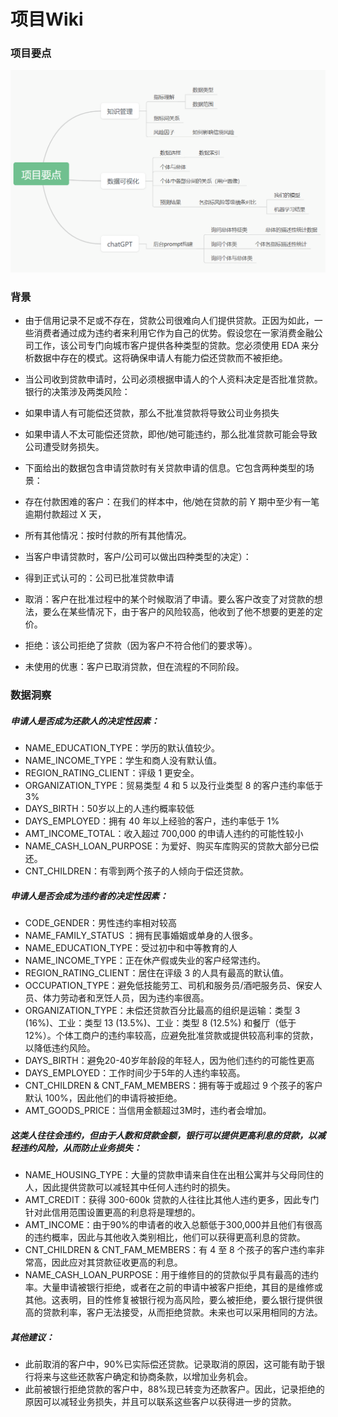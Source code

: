 # 项目Wiki

### 项目要点
![项目要点](/keypoints.png "项目要点")

### 背景
- 由于信用记录不足或不存在，贷款公司很难向人们提供贷款。正因为如此，一些消费者通过成为违约者来利用它作为自己的优势。假设您在一家消费金融公司工作，该公司专门向城市客户提供各种类型的贷款。您必须使用 EDA 来分析数据中存在的模式。这将确保申请人有能力偿还贷款而不被拒绝。

- 当公司收到贷款申请时，公司必须根据申请人的个人资料决定是否批准贷款。银行的决策涉及两类风险：

- 如果申请人有可能偿还贷款，那么不批准贷款将导致公司业务损失

- 如果申请人不太可能偿还贷款，即他/她可能违约，那么批准贷款可能会导致公司遭受财务损失。

- 下面给出的数据包含申请贷款时有关贷款申请的信息。它包含两种类型的场景：

- 存在付款困难的客户：在我们的样本中，他/她在贷款的前 Y 期中至少有一笔逾期付款超过 X 天，

- 所有其他情况：按时付款的所有其他情况。

- 当客户申请贷款时，客户/公司可以做出四种类型的决定）：

- 得到正式认可的：公司已批准贷款申请

- 取消：客户在批准过程中的某个时候取消了申请。要么客户改变了对贷款的想法，要么在某些情况下，由于客户的风险较高，他收到了他不想要的更差的定价。

- 拒绝：该公司拒绝了贷款（因为客户不符合他们的要求等）。

- 未使用的优惠：客户已取消贷款，但在流程的不同阶段。

### 数据洞察

##### 申请人是否成为还款人的决定性因素：
- NAME_EDUCATION_TYPE：学历的默认值较少。
- NAME_INCOME_TYPE：学生和商人没有默认值。
- REGION_RATING_CLIENT：评级 1 更安全。
- ORGANIZATION_TYPE：贸易类型 4 和 5 以及行业类型 8 的客户违约率低于 3%
- DAYS_BIRTH：50岁以上的人违约概率较低
- DAYS_EMPLOYED：拥有 40 年以上经验的客户，违约率低于 1%
- AMT_INCOME_TOTAL：收入超过 700,000 的申请人违约的可能性较小
- NAME_CASH_LOAN_PUR​​POSE：为爱好、购买车库购买的贷款大部分已偿还。
- CNT_CHILDREN：有零到两个孩子的人倾向于偿还贷款。

##### 申请人是否会成为违约者的决定性因素：
- CODE_GENDER：男性违约率相对较高
- NAME_FAMILY_STATUS ：拥有民事婚姻或单身的人很多。
- NAME_EDUCATION_TYPE：受过初中和中等教育的人
- NAME_INCOME_TYPE：正在休产假或失业的客户经常违约。
- REGION_RATING_CLIENT：居住在评级 3 的人具有最高的默认值。
- OCCUPATION_TYPE：避免低技能劳工、司机和服务员/酒吧服务员、保安人员、体力劳动者和烹饪人员，因为违约率很高。
- ORGANIZATION_TYPE：未偿还贷款百分比最高的组织是运输：类型 3 (16%)、工业：类型 13 (13.5%)、工业：类型 8 (12.5%) 和餐厅（低于 12%）。个体工商户的违约率较高，应避免批准贷款或提供较高利率的贷款，以降低违约风险。
- DAYS_BIRTH：避免20-40岁年龄段的年轻人，因为他们违约的可能性更高
- DAYS_EMPLOYED：工作时间少于5年的人违约率较高。
- CNT_CHILDREN & CNT_FAM_MEMBERS：拥有等于或超过 9 个孩子的客户默认 100%，因此他们的申请将被拒绝。
- AMT_GOODS_PRICE：当信用金额超过3M时，违约者会增加。

##### 这类人往往会违约，但由于人数和贷款金额，银行可以提供更高利息的贷款，以减轻违约风险，从而防止业务损失：
- NAME_HOUSING_TYPE：大量的贷款申请来自住在出租公寓并与父母同住的人，因此提供贷款可以减轻其中任何人违约时的损失。
- AMT_CREDIT：获得 300-600k 贷款的人往往比其他人违约更多，因此专门针对此信用范围设置更高的利息将是理想的。
- AMT_INCOME：由于90%的申请者的收入总额低于300,000并且他们有很高的违约概率，因此与其他收入类别相比，他们可以获得更高利息的贷款。
- CNT_CHILDREN & CNT_FAM_MEMBERS：有 4 至 8 个孩子的客户违约率非常高，因此应对其贷款征收更高的利息。
- NAME_CASH_LOAN_PUR​​POSE：用于维修目的的贷款似乎具有最高的违约率。大量申请被银行拒绝，或者在之前的申请中被客户拒绝，其目的是维修或其他。这表明，目的性修复被银行视为高风险，要么被拒绝，要么银行提供很高的贷款利率，客户无法接受，从而拒绝贷款。未来也可以采用相同的方法。

##### 其他建议：
- 此前取消的客户中，90%已实际偿还贷款。记录取消的原因，这可能有助于银行将来与这些还款客户确定和协商条款，以增加业务机会。
- 此前被银行拒绝贷款的客户中，88%现已转变为还款客户。因此，记录拒绝的原因可以减轻业务损失，并且可以联系这些客户以获得进一步的贷款。
